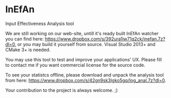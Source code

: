# InEfAn
Input Effectiveness Analysis tool

We are still working on our web-site, untill it's ready built InEfAn watcher you can find here: https://www.dropbox.com/s/392ura1iw71q2ck/inefan.7z?dl=0, or you may build it yourself from source. Visual Studio 2013+ and CMake 3+ is needed.

You may use this tool to test and improve your applications' UX. Please fill to contact me if you want commercial license for the source code.

To see your statistcs offline, please download and unpack the analysis tool from here: https://www.dropbox.com/s/42gn9sk3lgko5gq/log_anal.7z?dl=0.

Your contribution to the project is always welcome. ;)